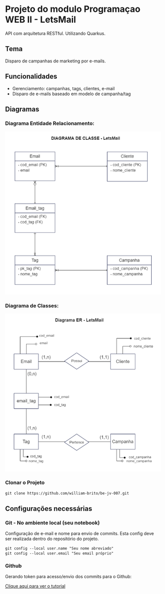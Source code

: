 # Projeto do modulo Programaçao WEB II - LetsMail
API com arquitetura RESTful. Utilizando Quarkus.

## Tema 
Disparo de campanhas de marketing por e-mails.

## Funcionalidades
- Gerenciamento: campanhas, tags, clientes, e-mail
- Disparo de e-mails baseado em modelo de campanha/tag

## Diagramas
### Diagrama Entidade Relacionamento:
![Web 1](https://github.com/william-brito/be-jv-007/blob/main/diagramas/diagramaClasse.PNG)
### Diagrama de Classes:
![Web 2](https://github.com/william-brito/be-jv-007/blob/main/diagramas/diagramaER.PNG)

### Clonar o Projeto

```git
git clone https://github.com/william-brito/be-jv-007.git
```

## Configurações necessárias

### Git - No ambiente local (seu notebook)

Configuração de e-mail e nome para envio de commits.
Esta config deve ser realizada dentro do repositório do projeto.

```git
git config --local user.name "Seu nome abreviado"
git config --local user.email "Seu email próprio"
```

### Github

Gerando token para acesso/envio dos commits para o Github:
 
[Clique aqui para ver o tutorial](https://docs.github.com/pt/authentication/keeping-your-account-and-data-secure/creating-a-personal-access-token)
